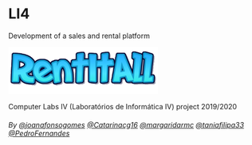 # LI4

Development of a sales and rental platform

![alt text](https://github.com/joanafonsogomes/LI4/blob/master/WebApplication1/wwwroot/Images/rentitalllogo.png?raw=true)

Computer Labs IV (Laboratórios de Informática IV) project 2019/2020

###### By [@joanafonsogomes]( https://github.com/joanafonsogomes) [@Catarinacg16](https://github.com/Catarinacg16) [@margaridarmc](https://github.com/margaridarmc) [@taniafilipa33]( https://github.com/taniafilipa33) [@PedroFernandes](https://github.com/PedroFernandesMIEI)
